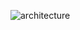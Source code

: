 ![architecture](https://github.com/yeonju109/hjk_project_1/assets/141916478/7febd6fa-52ff-49af-9d78-b8aba515ba44)
